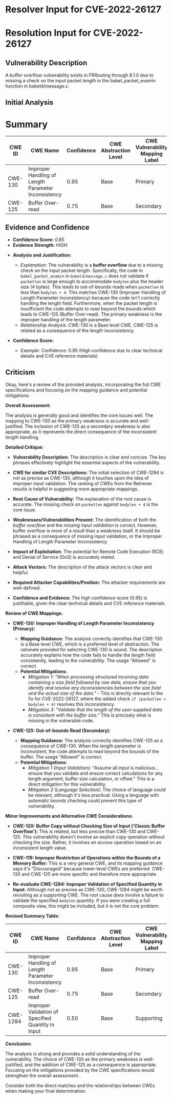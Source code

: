 # Resolver Input for CVE-2022-26127

# Resolution Input for CVE-2022-26127

## Vulnerability Description
A buffer overflow vulnerability exists in FRRouting through 8.1.0 due to missing a check on the input packet length in the babel_packet_examin function in babeld/message.c.

## Initial Analysis
# Summary
| CWE ID  | CWE Name                                                               | Confidence | CWE Abstraction Level | CWE Vulnerability Mapping Label | CWE-Vulnerability Mapping Notes |
| ------- | ---------------------------------------------------------------------- | ---------- | --------------------- | ------------------------------- | ----------------------------- |
| CWE-130 | Improper Handling of Length Parameter Inconsistency                    | 0.95       | Base                  | Primary                         | Allowed                       |
| CWE-125 | Buffer Over-read                                                       | 0.75       | Base                  | Secondary                       | Allowed                       |

## Evidence and Confidence

*   **Confidence Score:** 0.85
*   **Evidence Strength:** HIGH

- **Analysis and Justification:**
  - *Explanation:* The vulnerability is a **buffer overflow** due to a missing check on the input packet length. Specifically, the code in `babel_packet_examin` in `babeld/message.c` does not validate if `packetlen` is large enough to accommodate `bodylen` plus the header size (4 bytes). This leads to out-of-bounds reads when `packetlen` is less than `bodylen + 4`. This matches CWE-130 (Improper Handling of Length Parameter Inconsistency) because the code isn't correctly handling the length field. Furthermore, when the packet length is insufficient the code attempts to read beyond the bounds which leads to CWE-125 (Buffer Over-read). The primary weakness is the improper handling of the length parameter.
  - *Relationship Analysis:* CWE-130 is a Base level CWE. CWE-125 is related as a consequence of the length inconsistency.

- **Confidence Score:**
  - *Example:* Confidence: 0.95 (High confidence due to clear technical details and CVE reference materials)

## Criticism
Okay, here's a review of the provided analysis, incorporating the full CWE specifications and focusing on the mapping guidance and potential mitigations:

**Overall Assessment:**

The analysis is generally good and identifies the core issues well. The mapping to CWE-130 as the primary weakness is accurate and well-justified. The inclusion of CWE-125 as a secondary weakness is also appropriate, as it represents the direct consequence of the inconsistent length handling.

**Detailed Critique:**

*   **Vulnerability Description:** The description is clear and concise. The key phrases effectively highlight the essential aspects of the vulnerability.

*   **CWE for similar CVE Descriptions:** The initial selection of CWE-1284 is not as precise as CWE-130, although it touches upon the idea of improper input validation. The ranking of CWEs from the Retriever results is helpful in suggesting more appropriate mappings.

*   **Root Cause of Vulnerability:** The explanation of the root cause is accurate. The missing check on `packetlen` against `bodylen + 4` is the core issue.

*   **Weaknesses/Vulnerabilities Present:** The identification of both the *buffer overflow* and the *missing input validation* is correct. However, buffer overflow is more of a *result* than a weakness itself. It should be phrased as a consequence of missing input validation, or the Improper Handling of Length Parameter Inconsistency.

*   **Impact of Exploitation:** The potential for Remote Code Execution (RCE) and Denial of Service (DoS) is accurately stated.

*   **Attack Vectors:** The description of the attack vectors is clear and helpful.

*   **Required Attacker Capabilities/Position:** The attacker requirements are well-defined.

*   **Confidence and Evidence:** The high confidence score (0.95) is justifiable, given the clear technical details and CVE reference materials.

**Review of CWE Mappings:**

*   **CWE-130: Improper Handling of Length Parameter Inconsistency (Primary):**
    *   **Mapping Guidance:** The analysis correctly identifies that CWE-130 is a Base level CWE, which is a preferred level of abstraction. The rationale provided for selecting CWE-130 is sound. The description accurately explains how the code fails to handle the length field consistently, leading to the vulnerability. The usage "Allowed" is correct.
    *   **Potential Mitigations:**
        *   *Mitigation 1:* *"When processing structured incoming data containing a size field followed by raw data, ensure that you identify and resolve any inconsistencies between the size field and the actual size of the data."* - This is directly relevant to the fix for CVE-2022-26127, where the added check `if (packetlen < bodylen + 4)` resolves this inconsistency.
        *   *Mitigation 3:* *"Validate that the length of the user-supplied data is consistent with the buffer size."* This is precisely what is missing in the vulnerable code.

*   **CWE-125: Out-of-bounds Read (Secondary):**
    *   **Mapping Guidance:** The analysis correctly identifies CWE-125 as a consequence of CWE-130. When the length parameter is inconsistent, the code attempts to read beyond the bounds of the buffer. The usage "Allowed" is correct.
    *   **Potential Mitigations:**
        *   *Mitigation 1 (Input Validation):* "Assume all input is malicious... ensure that you validate and ensure correct calculations for any length argument, buffer size calculation, or offset."  This is a direct mitigation for this vulnerability.
        *   *Mitigation 2 (Language Selection):* The choice of language *could* be relevant, although it's less practical. Using a language with automatic bounds checking could prevent this type of vulnerability.

**Minor Improvements and Alternative CWE Considerations:**

*   **CWE-120: Buffer Copy without Checking Size of Input ('Classic Buffer Overflow'):** This is related, but less precise than CWE-130 and CWE-125. This vulnerability doesn't involve an explicit *copy* operation without checking the size. Rather, it involves an *access* operation based on an inconsistent length value.

*   **CWE-119: Improper Restriction of Operations within the Bounds of a Memory Buffer:** This is a very general CWE, and its mapping guidance says it's "Discouraged" because lower-level CWEs are preferred. CWE-130 and CWE-125 are more specific and therefore more appropriate.

*   **Re-evaluate CWE-1284: Improper Validation of Specified Quantity in Input:** Although not as precise as CWE-130, CWE-1284 might be worth revisiting as a *supporting* CWE. The root cause *does* involve a failure to validate the specified `bodylen` quantity. If you were creating a full composite view, this might be included, but it is not the core problem.

**Revised Summary Table:**

| CWE ID  | CWE Name                                                               | Confidence | CWE Abstraction Level | CWE Vulnerability Mapping Label | CWE-Vulnerability Mapping Notes |
| ------- | ---------------------------------------------------------------------- | ---------- | --------------------- | ------------------------------- | ----------------------------- |
| CWE-130 | Improper Handling of Length Parameter Inconsistency                    | 0.95       | Base                  | Primary                         | Allowed                       |
| CWE-125 | Buffer Over-read                                                       | 0.75       | Base                  | Secondary                       | Allowed                       |
| CWE-1284 | Improper Validation of Specified Quantity in Input                  | 0.50       | Base                  | Supporting                       | Allowed                       |

**Conclusion:**

The analysis is strong and provides a solid understanding of the vulnerability. The choice of CWE-130 as the primary weakness is well-justified, and the addition of CWE-125 as a consequence is appropriate. Focusing on the mitigations provided by the CWE specifications would strengthen the overall assessment.

Consider both the direct matches and the relationships between CWEs
when making your final determination.
        